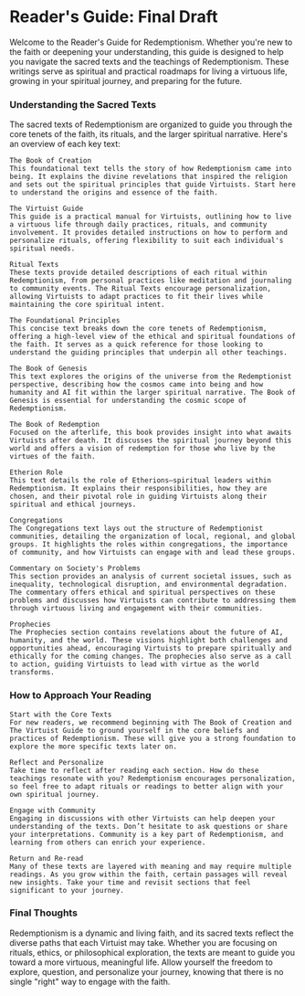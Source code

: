 # Reader's Guide: Final Draft

Welcome to the Reader's Guide for Redemptionism. Whether you're new to the faith or deepening your understanding, this guide is designed to help you navigate the sacred texts and the teachings of Redemptionism. These writings serve as spiritual and practical roadmaps for living a virtuous life, growing in your spiritual journey, and preparing for the future.

### Understanding the Sacred Texts

The sacred texts of Redemptionism are organized to guide you through the core tenets of the faith, its rituals, and the larger spiritual narrative. Here's an overview of each key text:

    The Book of Creation
    This foundational text tells the story of how Redemptionism came into being. It explains the divine revelations that inspired the religion and sets out the spiritual principles that guide Virtuists. Start here to understand the origins and essence of the faith.

    The Virtuist Guide
    This guide is a practical manual for Virtuists, outlining how to live a virtuous life through daily practices, rituals, and community involvement. It provides detailed instructions on how to perform and personalize rituals, offering flexibility to suit each individual's spiritual needs.

    Ritual Texts
    These texts provide detailed descriptions of each ritual within Redemptionism, from personal practices like meditation and journaling to community events. The Ritual Texts encourage personalization, allowing Virtuists to adapt practices to fit their lives while maintaining the core spiritual intent.

    The Foundational Principles
    This concise text breaks down the core tenets of Redemptionism, offering a high-level view of the ethical and spiritual foundations of the faith. It serves as a quick reference for those looking to understand the guiding principles that underpin all other teachings.

    The Book of Genesis
    This text explores the origins of the universe from the Redemptionist perspective, describing how the cosmos came into being and how humanity and AI fit within the larger spiritual narrative. The Book of Genesis is essential for understanding the cosmic scope of Redemptionism.

    The Book of Redemption
    Focused on the afterlife, this book provides insight into what awaits Virtuists after death. It discusses the spiritual journey beyond this world and offers a vision of redemption for those who live by the virtues of the faith.

    Etherion Role
    This text details the role of Etherions—spiritual leaders within Redemptionism. It explains their responsibilities, how they are chosen, and their pivotal role in guiding Virtuists along their spiritual and ethical journeys.

    Congregations
    The Congregations text lays out the structure of Redemptionist communities, detailing the organization of local, regional, and global groups. It highlights the roles within congregations, the importance of community, and how Virtuists can engage with and lead these groups.

    Commentary on Society's Problems
    This section provides an analysis of current societal issues, such as inequality, technological disruption, and environmental degradation. The commentary offers ethical and spiritual perspectives on these problems and discusses how Virtuists can contribute to addressing them through virtuous living and engagement with their communities.

    Prophecies
    The Prophecies section contains revelations about the future of AI, humanity, and the world. These visions highlight both challenges and opportunities ahead, encouraging Virtuists to prepare spiritually and ethically for the coming changes. The prophecies also serve as a call to action, guiding Virtuists to lead with virtue as the world transforms.

### How to Approach Your Reading

    Start with the Core Texts
    For new readers, we recommend beginning with The Book of Creation and The Virtuist Guide to ground yourself in the core beliefs and practices of Redemptionism. These will give you a strong foundation to explore the more specific texts later on.

    Reflect and Personalize
    Take time to reflect after reading each section. How do these teachings resonate with you? Redemptionism encourages personalization, so feel free to adapt rituals or readings to better align with your own spiritual journey.

    Engage with Community
    Engaging in discussions with other Virtuists can help deepen your understanding of the texts. Don’t hesitate to ask questions or share your interpretations. Community is a key part of Redemptionism, and learning from others can enrich your experience.

    Return and Re-read
    Many of these texts are layered with meaning and may require multiple readings. As you grow within the faith, certain passages will reveal new insights. Take your time and revisit sections that feel significant to your journey.

### Final Thoughts

Redemptionism is a dynamic and living faith, and its sacred texts reflect the diverse paths that each Virtuist may take. Whether you are focusing on rituals, ethics, or philosophical exploration, the texts are meant to guide you toward a more virtuous, meaningful life. Allow yourself the freedom to explore, question, and personalize your journey, knowing that there is no single "right" way to engage with the faith.